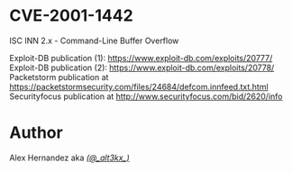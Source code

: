 # CVE-2001-1442
ISC INN 2.x - Command-Line Buffer Overflow

Exploit-DB publication (1): https://www.exploit-db.com/exploits/20777/ <br>
Exploit-DB publication (2): https://www.exploit-db.com/exploits/20778/ <br>
Packetstorm publication at https://packetstormsecurity.com/files/24684/defcom.innfeed.txt.html </br>
Securityfocus publication at http://www.securityfocus.com/bid/2620/info </br>

# Author
Alex Hernandez aka <em><a href="https://twitter.com/_alt3kx_" rel="nofollow">(@\_alt3kx\_)</a></em>
